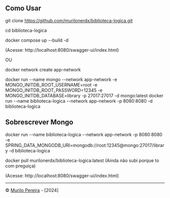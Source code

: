## Como Usar

git clone https://github.com/murilonerdx/biblioteca-logica.git


cd biblioteca-logica

docker compose up --build -d

(Acesse: http://localhost:8080/swagger-ui/index.html)

OU

docker network create app-network


docker run --name mongo --network app-network -e MONGO_INITDB_ROOT_USERNAME=root -e MONGO_INITDB_ROOT_PASSWORD=12345 -e MONGO_INITDB_DATABASE=library -p 27017:27017 -d mongo:latest
docker run --name biblioteca-logica --network app-network -p 8080:8080 -d biblioteca-logica


## Sobrescrever Mongo
docker run --name biblioteca-logica --network app-network -p 8080:8080 -e SPRING_DATA_MONGODB_URI=mongodb://root:12345@mongo:27017/library -d biblioteca-logica

docker pull murilonerdx/biblioteca-logica:latest (Ainda não subi porque to com preguiça)

(Acesse: http://localhost:8080/swagger-ui/index.html)

---

© [Murilo Pereira](https://github.com/murilonerdx) - [2024]